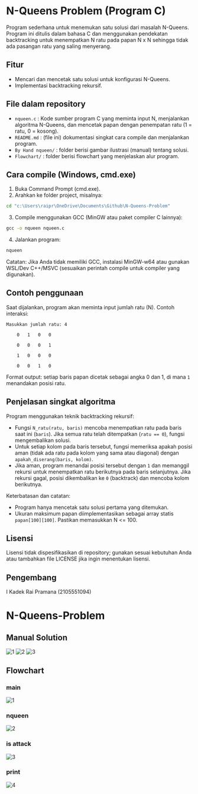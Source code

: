 # N-Queens Problem (Program C)

Program sederhana untuk menemukan satu solusi dari masalah N-Queens. Program ini ditulis dalam bahasa C dan menggunakan pendekatan backtracking untuk menempatkan N ratu pada papan N x N sehingga tidak ada pasangan ratu yang saling menyerang.

## Fitur

-   Mencari dan mencetak satu solusi untuk konfigurasi N-Queens.
-   Implementasi backtracking rekursif.

## File dalam repository

-   `nqueen.c` : Kode sumber program C yang meminta input N, menjalankan algoritma N-Queens, dan mencetak papan dengan penempatan ratu (1 = ratu, 0 = kosong).
-   `README.md` : (file ini) dokumentasi singkat cara compile dan menjalankan program.
-   `By Hand nqueen/` : folder berisi gambar ilustrasi (manual) tentang solusi.
-   `Flowchart/` : folder berisi flowchart yang menjelaskan alur program.

## Cara compile (Windows, cmd.exe)

1. Buka Command Prompt (cmd.exe).
2. Arahkan ke folder project, misalnya:

```cmd
cd "c:\Users\raipr\OneDrive\Documents\Github\N-Queens-Problem"
```

3. Compile menggunakan GCC (MinGW atau paket compiler C lainnya):

```cmd
gcc -o nqueen nqueen.c
```

4. Jalankan program:

```cmd
nqueen
```

Catatan: Jika Anda tidak memiliki GCC, instalasi MinGW-w64 atau gunakan WSL/Dev C++/MSVC (sesuaikan perintah compile untuk compiler yang digunakan).

## Contoh penggunaan

Saat dijalankan, program akan meminta input jumlah ratu (N). Contoh interaksi:

```
Masukkan jumlah ratu: 4

    0	1	0	0

    0	0	0	1

    1	0	0	0

    0	0	1	0

```

Format output: setiap baris papan dicetak sebagai angka 0 dan 1, di mana `1` menandakan posisi ratu.

## Penjelasan singkat algoritma

Program menggunakan teknik backtracking rekursif:

-   Fungsi `N_ratu(ratu, baris)` mencoba menempatkan ratu pada baris saat ini (`baris`). Jika semua ratu telah ditempatkan (`ratu == 0`), fungsi mengembalikan solusi.
-   Untuk setiap kolom pada baris tersebut, fungsi memeriksa apakah posisi aman (tidak ada ratu pada kolom yang sama atau diagonal) dengan `apakah_diserang(baris, kolom)`.
-   Jika aman, program menandai posisi tersebut dengan `1` dan memanggil rekursi untuk menempatkan ratu berikutnya pada baris selanjutnya. Jika rekursi gagal, posisi dikembalikan ke `0` (backtrack) dan mencoba kolom berikutnya.

Keterbatasan dan catatan:

-   Program hanya mencetak satu solusi pertama yang ditemukan.
-   Ukuran maksimum papan diimplementasikan sebagai array statis `papan[100][100]`. Pastikan memasukkan N <= 100.

## Lisensi

Lisensi tidak dispesifikasikan di repository; gunakan sesuai kebutuhan Anda atau tambahkan file LICENSE jika ingin menentukan lisensi.

## Pengembang

I Kadek Rai Pramana (2105551094)

# N-Queens-Problem

## Manual Solution

![1](./By%20Hand%20nqueen/1.jpg)
![2](./By%20Hand%20nqueen/2.jpg)
![3](./By%20Hand%20nqueen/3.jpg)

## Flowchart

### main

![1](./Flowchart/N%20queen-main.drawio.png)

### nqueen

![2](./Flowchart/N%20queen-N_ratu.drawio.png)

### is attack

![3](./Flowchart/N%20queen-apakah_diserang.drawio.png)

### print

![4](./Flowchart/N%20queen-print_papan.drawio.png)
